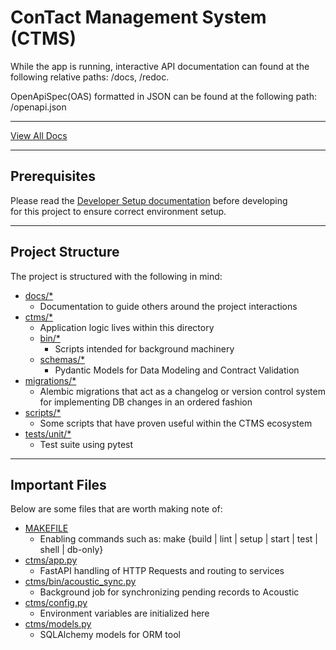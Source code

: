 # ConTact Management System (CTMS)

While the app is running, interactive API documentation can found at the following relative paths: /docs, /redoc.

OpenApiSpec(OAS) formatted in JSON can be found at the following path: /openapi.json

---

[View All Docs](docs/README.md)

---

## Prerequisites

Please read the [Developer Setup documentation](docs/developer_setup.md) before developing \
for this project to ensure correct environment setup.

---
## Project Structure

The project is structured with the following in mind:

- [docs/*](docs/)
    - Documentation to guide others around the project interactions
- [ctms/*](ctms/)
    - Application logic lives within this directory
    - [bin/*](ctms/bin/)
        - Scripts intended for background machinery
    - [schemas/*](ctms/schemas/)
        - Pydantic Models for Data Modeling and Contract Validation
- [migrations/*](migrations/)
    - Alembic migrations that act as a changelog or version control system for implementing DB changes in an ordered fashion
- [scripts/*](scripts/)
    - Some scripts that have proven useful within the CTMS ecosystem
- [tests/unit/*](test/unit/)
    - Test suite using pytest

---
## Important Files

Below are some files that are worth making note of:
- [MAKEFILE](Makefile)
    - Enabling commands such as: make {build | lint | setup | start | test | shell | db-only}
- [ctms/app.py](ctms/app.py)
    - FastAPI handling of HTTP Requests and routing to services
- [ctms/bin/acoustic_sync.py](ctms/bin/acoustic_sync.py)
    - Background job for synchronizing pending records to Acoustic
- [ctms/config.py](ctms/config.py)
    - Environment variables are initialized here
- [ctms/models.py](ctms/models.py)
    - SQLAlchemy models for ORM tool
